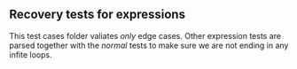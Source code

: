 ## Recovery tests for expressions

This test cases folder valiates *only* edge cases. Other expression tests are parsed
together with the *normal* tests to make sure we are not ending in any infite loops.
